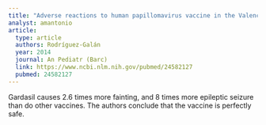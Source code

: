 ```yaml
---
title: "Adverse reactions to human papillomavirus vaccine in the Valencian Community (2007-2011)"
analyst: amantonio
article:
  type: article
  authors: Rodríguez-Galán
  year: 2014
  journal: An Pediatr (Barc)
  link: https://www.ncbi.nlm.nih.gov/pubmed/24582127
  pubmed: 24582127
---
```


Gardasil causes 2.6 times more fainting, and 8 times more epileptic seizure than do other vaccines. The authors conclude that the vaccine is perfectly safe.
